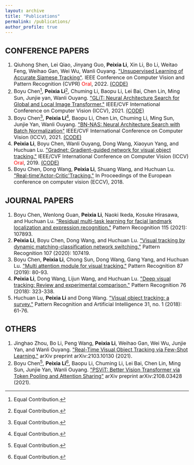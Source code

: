 ```yaml
---
layout: archive
title: "Publications"
permalink: /publications/
author_profile: true
---
```


<style type="text/css">
  body{
  font-size: 12pt;
}
</style>

<!-- {% if author.googlescholar %}
  You can also find my articles on <u><a href="{{author.googlescholar}}">my Google Scholar profile</a>.</u>
{% endif %}

{% include base_path %}

{% for post in site.publications reversed %}
  {% include archive-single.html %}
{% endfor %} -->

CONFERENCE PAPERS
------
1. Qiuhong Shen, Lei Qiao, Jinyang Guo, **Peixia Li**, Xin Li, Bo Li, Weitao Feng, Weihao Gan, Wei Wu, Wanli Ouyang. ["Unsupervised Learning of Accurate Siamese Tracking"](https://arxiv.org/pdf/2204.01475.pdf). IEEE Conference on Computer Vision and Pattern Recognition (CVPR) <font color="red">Oral</font>, 2022. [(CODE)](https://github.com/FlorinShum/ULAST)
2. Boyu Chen[^1], **Peixia Li**[^1], Chuming Li, Baopu Li, Lei Bai, Chen Lin, Ming Sun, Junjie yan, Wanli Ouyang. ["GLiT: Neural Architecture Search for Global and Local Image Transformer."](https://arxiv.org/pdf/2107.02960.pdf) IEEE/CVF International Conference on Computer Vision (ICCV), 2021. [(CODE)](https://github.com/bychen515/GLiT)
3. Boyu Chen[^1], **Peixia Li**[^1], Baopu Li, Chen Lin, Chuming Li, Ming Sun, Junjie Yan, Wanli Ouyang. ["BN-NAS: Neural Architecture Search with Batch Normalization"](https://arxiv.org/pdf/2108.07375.pdf) IEEE/CVF International Conference on Computer Vision (ICCV), 2021. [(CODE)](https://github.com/bychen515/BNNAS)
4. **Peixia Li**, Boyu Chen, Wanli Ouyang, Dong Wang, Xiaoyun Yang, and Huchuan Lu. ["Gradnet: Gradient-guided network for visual object tracking."](https://openaccess.thecvf.com/content_ICCV_2019/html/Li_GradNet_Gradient-Guided_Network_for_Visual_Object_Tracking_ICCV_2019_paper.html) IEEE/CVF International Conference on Computer Vision (ICCV) <font color="red">Oral</font>, 2019. [(CODE)](https://github.com/LPXTT/GradNet-Tensorflow)
5. Boyu Chen, Dong Wang, **Peixia Li**, Shuang Wang, and Huchuan Lu. ["Real-time'Actor-Critic'Tracking."](https://openaccess.thecvf.com/content_ECCV_2018/html/Boyu_Chen_Real-time_Actor-Critic_Tracking_ECCV_2018_paper.html) In Proceedings of the European conference on computer vision (ECCV), 2018.



JOURNAL PAPERS
------
1. Boyu Chen, Wenlong Guan, **Peixia Li**, Naoki Ikeda, Kosuke Hirasawa, and Huchuan Lu. ["Residual multi-task learning for facial landmark localization and expression recognition."](https://www.sciencedirect.com/science/article/abs/pii/S0031320321000807) Pattern Recognition 115 (2021): 107893.
2. **Peixia Li**, Boyu Chen, Dong Wang, and Huchuan Lu. ["Visual tracking by dynamic matching-classification network switching."](https://www.sciencedirect.com/science/article/abs/pii/S0031320320302223) Pattern Recognition 107 (2020): 107419.
3. Boyu Chen, **Peixia Li**, Chong Sun, Dong Wang, Gang Yang, and Huchuan Lu. ["Multi attention module for visual tracking."](https://www.sciencedirect.com/science/article/abs/pii/S0031320318303509) Pattern Recognition 87 (2019): 80-93.
4. **Peixia Li**, Dong Wang, Lijun Wang, and Huchuan Lu. ["Deep visual tracking: Review and experimental comparison."](https://www.sciencedirect.com/science/article/abs/pii/S0031320317304612) Pattern Recognition 76 (2018): 323-338.
5. Huchuan Lu, **Peixia Li** and Dong Wang. ["Visual object tracking: a survey."](http://manu46.magtech.com.cn/Jweb_prai/EN/abstract/abstract11444.shtml) Pattern Recognition and Artificial Intelligence 31, no. 1 (2018): 61-76.


OTHERS
------
1. Jinghao Zhou, Bo Li, Peng Wang, **Peixia Li**, Weihao Gan, Wei Wu, Junjie Yan, and Wanli Ouyang. ["Real-Time Visual Object Tracking via Few-Shot Learning."](https://arxiv.org/pdf/2103.10130.pdf) arXiv preprint arXiv:2103.10130 (2021).
2. Boyu Chen[^1], **Peixia Li**[^1], Baopu Li, Chuming Li, Lei Bai, Chen Lin, Ming Sun, Junjie Yan, Wanli Ouyang. ["PSViT: Better Vision Transformer via Token Pooling and Attention Sharing"](https://arxiv.org/pdf/2108.03428.pdf) arXiv preprint arXiv:2108.03428 (2021).


[^1]: Equal Contribution.

